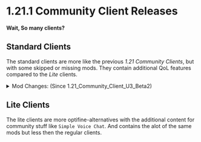 <p hidden meta>
Title: 1.21.1 Community Client Release
Author: TheAxolot77
AuthorImg: /assets/logo_theaxo77.png
AuthorTitle: Author
Banner: /assets/articles/banners/community_client_1.21.1.png
Favicon: /assets/logo_theaxo77.png
Tags: minecraft,mc,client,theaxolot77,update,news,changelog
Date: 2024-09-12
</p>

# 1.21.1 Community Client Releases

**Wait, So many clients?**

## Standard Clients

The standard clients are more like the previous *1.21 Community Clients*, but with some skipped or missing mods.
They contain additional QoL features compared to the *Lite* clients.

<details>
    <summary>Mod Changes: (Since 1.21_Community_Client_U3_Beta2)</summary>

    - <span style="color:red;font-weight:bold;">Missing Mods:</span>
        * `BeeHiveToolTip`
        * `Krypton`

    - <span style="color:green;font-weight:bold;">New Mods:</span>
        * `Continuity`
        * `CIT Reswewn` *FINALLY*
        * `DynamicFPS`
        * `LanguageReload`
        * `MixinTrace`
        * `MoreCulling`
        * `PolyTone`
        * `Zoomify`
        * `YourOptionsShallBeRespected`

    - <span style="color:blue;font-weight:bold;">Alternatives:</span>
        * `beenfo` -> `Beehive Tooltip`

    - <span style="color:orange;font-weight:bold;">Skipped:</span>
        * `BadOptimizations`
        * `MapToolTip`
        * `NoTelemetry`

    - <span style="color:white;font-weight:bold;">Moved:</span>
        * `BetterF3`
        * `GiveMeANewSplashText`
        * `ScoreboardOverhaul`
        * `SoundPhysicsRemastered`
        * `Tweakaroo`
</details>


## Lite Clients

The lite clients are more optifine-alternatives with the additional content for community stuff like `Simple Voice Chat`.
And contains the alot of the same mods but less then the regular clients.